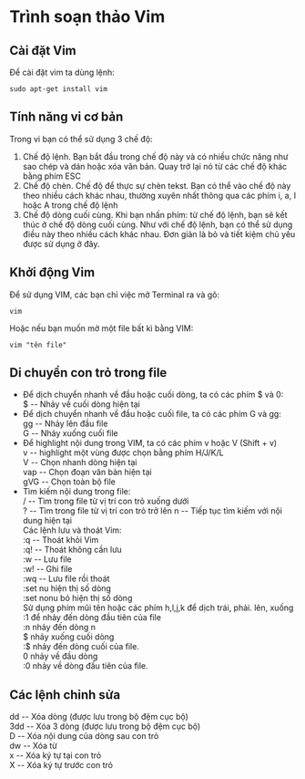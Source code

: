# Trình soạn thảo Vim 
##  Cài đặt Vim
Để cài đặt vim ta dùng lệnh:
```
sudo apt-get install vim
```
##  Tính năng vi cơ bản 
Trong vi bạn có thể sử dụng 3 chế độ:
1. Chế độ lệnh. Bạn bắt đầu trong chế độ này và có nhiều chức năng như sao chép và dán hoặc xóa văn bản. Quay trở lại nó từ các chế độ khác bằng phím ESC
2. Chế độ chèn. Chế độ để thực sự chèn tekst. Bạn có thể vào chế độ này theo nhiều cách khác nhau, thường xuyên nhất thông qua các phím i, a, I hoặc A trong chế độ lệnh
3. Chế độ dòng cuối cùng. Khi bạn nhấn phím: từ chế độ lệnh, bạn sẽ kết thúc ở chế độ dòng cuối cùng. Như với chế độ lệnh, bạn có thể sử dụng điều này theo nhiều cách khác nhau. Đơn giản là bỏ và tiết kiệm chủ yếu được sử dụng ở đây.
## Khởi động Vim
Để sử dụng VIM, các bạn chỉ việc mở Terminal ra và gõ:

```
vim
```
Hoặc nếu bạn muốn mở một file bất kì bằng VIM:
```
vim "tên file"
```
## Di chuyển con trỏ trong file 
- Để dịch chuyển nhanh về đầu hoặc cuối dòng, ta có các phím $ và 0:  
$ -- Nhảy về cuối dòng hiện tại
- Để dịch chuyển nhanh về đầu hoặc cuối file, ta có các phím G và gg:  
gg -- Nhảy lên đầu file  
G  -- Nhảy xuống cuối file
- Để highlight nội dung trong VIM, ta có các phím v hoặc V (Shift + v)  
v   -- highlight một vùng được chọn bằng phím H/J/K/L  
V   -- Chọn nhanh dòng hiện tại  
vap -- Chọn đoạn văn bản hiện tại  
gVG -- Chọn toàn bộ file
- Tìm kiếm nội dung trong file:  
/  -- Tìm trong file từ vị trí con trỏ xuống dưới  
?  -- Tìm trong file từ vị trí con trỏ trở lên
n  -- Tiếp tục tìm kiếm với nội dung hiện tại  
Các lệnh lưu và thoát Vim:  
:q  -- Thoát khỏi Vim  
:q! -- Thoát không cần lưu  
:w  -- Lưu file  
:w! -- Ghi file  
:wq -- Lưu file rồi thoát  
:set nu hiện thị số dòng  
:set nonu bỏ hiện thị số dòng  
Sử dụng phím mũi tên hoặc các phím h,l,j,k để dịch trái, phải. lên, xuống  
:1 để nhảy đến dòng đầu tiên của file  
:n nhảy đến dòng n  
$ nhảy xuống cuối dòng  
:$ nhảy đến dòng cuối của file.  
0 nhảy về đầu dòng  
:0 nhảy về dòng đầu tiên của file.   

## Các lệnh chỉnh sửa
dd  -- Xóa dòng (được lưu trong bộ đệm cục bộ)  
3dd -- Xóa 3 dòng (được lưu trong bộ đệm cục bộ)  
D	-- Xóa nội dung của dòng sau con trỏ  
dw  -- Xóa từ  
x   -- Xóa ký tự tại con trỏ  
X	-- Xóa ký tự trước con trỏ  





